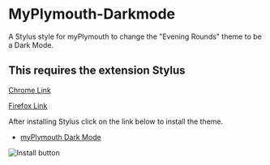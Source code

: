 # MyPlymouth-Darkmode
A Stylus style for myPlymouth to change the "Evening Rounds" theme to be a Dark Mode.

## This requires the extension Stylus
[Chrome Link](https://chrome.google.com/webstore/detail/stylus/clngdbkpkpeebahjckkjfobafhncgmne/)

[Firefox Link](https://addons.mozilla.org/en-US/firefox/addon/styl-us/)

After installing Stylus click on the link below to install the theme.
- [myPlymouth Dark Mode](https://github.com/faalqt/MyPlymouth-Darkmode/raw/master/darkmode.user.css)

![Install button](https://i.imgur.com/4WnKahb.png)
